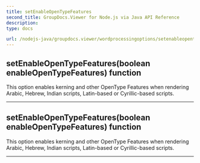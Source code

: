 ```yaml
---
title: setEnableOpenTypeFeatures
second_title: GroupDocs.Viewer for Node.js via Java API Reference
description: 
type: docs

url: /nodejs-java/groupdocs.viewer/wordprocessingoptions/setenableopentypefeatures/
---
```


## setEnableOpenTypeFeatures(boolean enableOpenTypeFeatures)  function
This option enables kerning and other OpenType Features when rendering
 Arabic, Hebrew, Indian scripts, Latin-based or Cyrillic-based scripts.


---


## setEnableOpenTypeFeatures(boolean enableOpenTypeFeatures)  function
This option enables kerning and other OpenType Features when rendering
 Arabic, Hebrew, Indian scripts, Latin-based or Cyrillic-based scripts.


---


